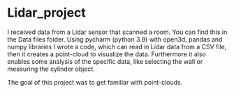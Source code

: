 # Lidar_project
I received data from a Lidar sensor that scanned a room. You can find this in the Data files folder.
Using pycharm (python 3.9) with open3d, pandas and numpy libraries I wrote a code, which can read in Lidar data from a CSV file, then it creates a point-cloud to visualize the data. Furthermore it also enables some analysis of the specific data, like selecting the wall or measuring the cylinder object.

The goal of this project was to get familiar with point-clouds.
